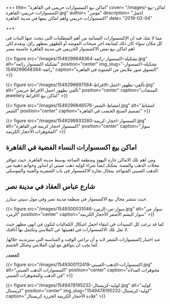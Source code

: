 +++
title= "اماكن بيع اكسسوارات حريمي في القاهرة"
cover= "/images/اماكن-بيع-اكسسوارات-حريمي-القاهرة.jpg"
author= "مؤمن"
description= "اجمل اكسسوارات حريمي واهم اماكن بيعها في مدينة القاهرة"
date= "2019-02-04"

+++

مما لا شك فيه ان الإكسسوارات النسائية من أهم المتطلبات التى تبحث عنها البنات فى كل مكان سواء كان ذلك لمتابعة اخر صيحات الموضة أو للظهور بمظهر راق، ونقدم لكن اهم اماكن بيع بعض الاكسسوار الحريمي في مدينة القاهرة عاصمة مصر


{{< figure src="/images/تشكيلة-اكسسوار-رائعة-1549299648364.jpg" alt="تشكيلة اكسسوار رائعة" position="center" img_slug="تشكيلة-اكسسوار-رائعة-1549299648364" caption="التسوق صور ملابس من الشتوية في القاهرة" >}}

{{< figure src="/images/تألقي-بظهور-اجمل-الاقراط-1549299697564.jpg" alt="تألقي بظهور اجمل الاقراط حريمي" position="center" caption="المنتجات jewellery اماكن بيع الاقراط" >}}

{{< figure src="/images/امشاط-الشعر-1549299846576.jpg" alt="امشاط الشعر" position="center" caption="تصميم المنتج الخشب في القاهرة" >}}

{{< figure src="/images/اكسسوار-احجار-كريمة-1549299933260.jpg" alt="اكسسوار احجار كريمة في القاهرة" position="center" caption="سوار المجوهرات الأحجار الكريمة" >}}

## اماكن بيع اكسسوارات النساء الفضية في القاهرة
ومن اهم تلك الاماكن حارة اليهود ومنطقة الصاغة بوسط مدينة القاهرة, حيث تتوافر محلات الذهب والفضة.
يمكنك ايضاً شراء كوليه ذهب صيني او اساور وخواتم ذهبية من الذهب الصيني المتواجد بمحال تجارة الاكسسوار في باب الشعرية والعتبة والموسكي.
## شارع عباس العقاد في مدينة نصر
حيث تنتشر محال بيع الاكسسوار في منطقة مدينة نصر وفي مول سيتي ستارز.


{{< figure src="/images/سوار-من-الزمرد-1549300031046.jpg" alt="سوار من الزمرد" position="center" caption="سوار اليشم الأصفر الأحجار الكريمة" >}}

كما قد ترغب كل السيدات في انتقاء اجمل اشكال الكماليات لتكون في ابهي مظهر حيث لا تقل تلك الاكسسوارات في اهميتها عن الملابس وتكتمل بها اناقتك.

عند اختيار إكسسوارات الشعر لابد و أن تراعي الوقت و المناسبة التي سترتدينه خلالها, كما يجب ان يتوافق مع لون الملابس وشكل الجسم.

[المصدر](https://rqeeqa.com/fashion/accessories/%D8%A7%D9%83%D8%B3%D8%B3%D9%88%D8%A7%D8%B1%D8%A7%D8%AA-%D8%AD%D8%B1%D9%8A%D9%85%D9%89.html)


{{< figure src="/images/اكسسوارات-الذهب-الصيني-1549300112419.jpg" alt="اكسسوارات الذهب الصيني" position="center" caption="مجوهرات المدلاة في الذهب والمجوهرات الصيني" >}}

{{< figure src="/images/كوليه-كريستال-1549478195232.jpg" alt="كوليه كريستال" position="center" img_slug="كوليه-كريستال-1549478195232" caption="قلادة الأحجار الكريمة الخرزة كريستال" >}}

